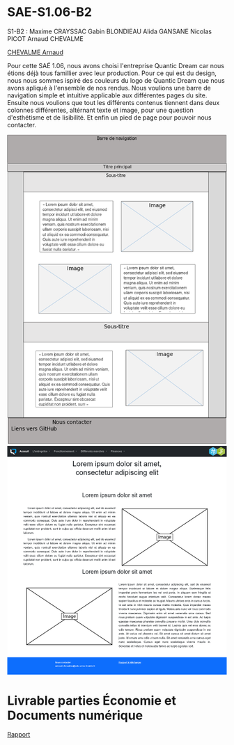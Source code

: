 # SAE-S1.06-B2

S1-B2 :
Maxime CRAYSSAC
Gabin BLONDIEAU
Alida GANSANE
Nicolas PICOT
Arnaud CHEVALME

[CHEVALME Arnaud](mailto:arnaud.chevalme@edu.univ-fcomte.fr?subject=[SAE]Sujet)

Pour cette SAÉ 1.06, nous avons choisi l'entreprise Quantic Dream car nous étions déjà tous famillier avec leur production. Pour ce qui est du design, nous nous sommes ispiré des couleurs du logo de Quantic Dream que nous avons apliqué à l'ensemble de nos rendus. 
Nous voulions une barre de navigation simple et intuitive applicable aux différentes pages du site. Ensuite nous voulions que tout les différents contenus tiennent dans deux colonnes différentes, altérnant texte et image, pour une question d'esthétisme et de lisibilité. Et enfin un pied de page pour pouvoir nous contacter. 

![écran de zoning](doc/ecran_zoning.png)
![écran prototype](doc/ecran_prototype.png)

# Livrable parties Économie et Documents numérique
[Rapport](doc/CHEVALME_SAES106_B2_QuanticDream.pdf)
